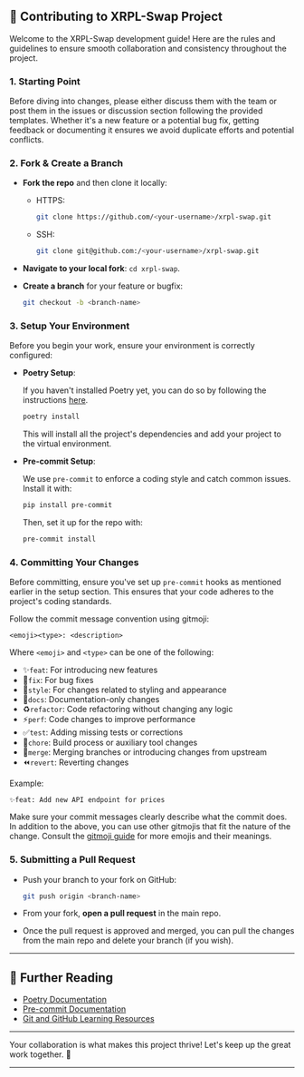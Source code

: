 ## 🚀 Contributing to XRPL-Swap Project

Welcome to the XRPL-Swap development guide! Here are the rules and guidelines to ensure smooth collaboration and consistency throughout the project.

### 1. Starting Point

Before diving into changes, please either discuss them with the team or post them in the issues or discussion section following the provided templates. Whether it's a new feature or a potential bug fix, getting feedback or documenting it ensures we avoid duplicate efforts and potential conflicts.

### 2. Fork & Create a Branch

-   **Fork the repo** and then clone it locally:

    -   HTTPS:

        ```bash
        git clone https://github.com/<your-username>/xrpl-swap.git
        ```

    -   SSH:

        ```bash
        git clone git@github.com:/<your-username>/xrpl-swap.git
        ```

-   **Navigate to your local fork**: `cd xrpl-swap`.

-   **Create a branch** for your feature or bugfix:

    ```bash
    git checkout -b <branch-name>
    ```

### 3. Setup Your Environment

Before you begin your work, ensure your environment is correctly configured:

-   **Poetry Setup**:

    If you haven't installed Poetry yet, you can do so by following the instructions [here](https://python-poetry.org/docs/).

    ```bash
    poetry install
    ```

    This will install all the project's dependencies and add your project to the virtual environment.

-   **Pre-commit Setup**:

    We use `pre-commit` to enforce a coding style and catch common issues. Install it with:

    ```bash
    pip install pre-commit
    ```

    Then, set it up for the repo with:

    ```bash
    pre-commit install
    ```

### 4. Committing Your Changes

Before committing, ensure you've set up `pre-commit` hooks as mentioned earlier in the setup section. This ensures that your code adheres to the project's coding standards.

Follow the commit message convention using gitmoji:

```
<emoji><type>: <description>
```

Where `<emoji>` and `<type>` can be one of the following:

-   ✨`feat`: For introducing new features
-   🐛`fix`: For bug fixes
-   🎨`style`: For changes related to styling and appearance
-   📝`docs`: Documentation-only changes
-   ♻️`refactor`: Code refactoring without changing any logic
-   ⚡️`perf`: Code changes to improve performance
-   ✅`test`: Adding missing tests or corrections
-   🔧`chore`: Build process or auxiliary tool changes
-   🔀`merge`: Merging branches or introducing changes from upstream
-   ⏪`revert`: Reverting changes

Example:

```
✨feat: Add new API endpoint for prices
```

Make sure your commit messages clearly describe what the commit does. In addition to the above, you can use other gitmojis that fit the nature of the change. Consult the [gitmoji guide](https://gitmoji.dev) for more emojis and their meanings.

### 5. Submitting a Pull Request

-   Push your branch to your fork on GitHub:

    ```bash
    git push origin <branch-name>
    ```

-   From your fork, **open a pull request** in the main repo.

-   Once the pull request is approved and merged, you can pull the changes from the main repo and delete your branch (if you wish).

---

## 📖 Further Reading

-   [Poetry Documentation](https://python-poetry.org/docs/)
-   [Pre-commit Documentation](https://pre-commit.com/)
-   [Git and GitHub Learning Resources](https://docs.github.com/en/get-started/quickstart/git-and-github-learning-resources)

---

Your collaboration is what makes this project thrive! Let's keep up the great work together. 🚀

---
